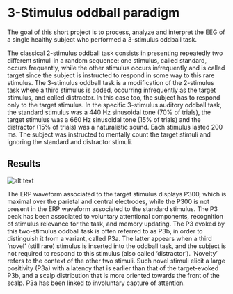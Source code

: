 # 3-Stimulus oddball paradigm

The goal of this short project is to process, analyze and interpret the EEG of a single healthy subject who performed a 3-stimulus oddball task.

The classical 2-stimulus oddball task consists in presenting repeatedly two different stimuli in a random sequence: one stimulus, called standard, occurs frequently, while the other stimulus occurs infrequently and is called target since the subject is instructed to respond in some way to this rare stimulus. The 3-stimulus oddball task is a modification of the 2-stimulus task where a third stimulus is added, occurring infrequently as the target stimulus, and called distractor. In this case too, the subject has to respond only to the target stimulus. In the specific 3-stimulus auditory oddball task, the standard stimulus was a 440 Hz sinusoidal tone (70% of trials), the target stimulus was a 660 Hz sinusoidal tone (15% of trials) and the distractor (15% of trials) was a naturalistic sound. Each stimulus lasted 200 ms. The subject was instructed to mentally count the target stimuli and ignoring the standard and distractor stimuli.

## Results

![alt text](https://github.com/marcellosicbaldi/EEG-processing/P300-odball/images/blob/main/ERPs.png)

The ERP waveform associated to the target stimulus displays P300, which is maximal over the parietal and central electrodes, while the P300 is not present in the ERP waveform associated to the standard stimulus. The P3 peak has been associated to voluntary attentional components, recognition of stimulus relevance for the task, and memory updating. 	The P3 evoked by this two-stimulus oddball task is often referred to as P3b, in order to distinguish it from a variant, called P3a.	
The latter appears when a third ‘novel’ (still rare) stimulus is inserted into the oddball task, and the subject is not required to respond to this stimulus (also called ‘distractor’). ‘Novelty’ refers to the context of the other two stimuli. Such novel stimuli elicit a large positivity (P3a) with a latency that is earlier than that of the target-evoked P3b, and a scalp distribution that is more oriented towards the front of the scalp. P3a has been linked to involuntary capture of attention.

